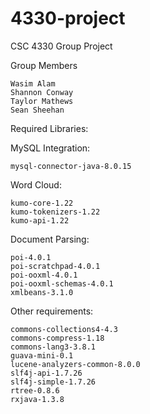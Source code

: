 # 4330-project
CSC 4330 Group Project

  Group Members

    Wasim Alam
    Shannon Conway
    Taylor Mathews
    Sean Sheehan

Required Libraries:

  MySQL Integration:

    mysql-connector-java-8.0.15

  Word Cloud:

    kumo-core-1.22
    kumo-tokenizers-1.22
    kumo-api-1.22

  Document Parsing:

    poi-4.0.1
    poi-scratchpad-4.0.1
    poi-ooxml-4.0.1
    poi-ooxml-schemas-4.0.1
    xmlbeans-3.1.0

  Other requirements:

    commons-collections4-4.3
    commons-compress-1.18
    commons-lang3-3.8.1
    guava-mini-0.1
    lucene-analyzers-common-8.0.0
    slf4j-api-1.7.26
    slf4j-simple-1.7.26
    rtree-0.8.6
    rxjava-1.3.8
